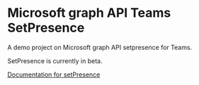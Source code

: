 # Microsoft graph API Teams SetPresence
A demo project on Microsoft graph API setpresence for Teams. 

SetPresence is currently in beta.

[Documentation for setPresence](https://docs.microsoft.com/en-us/graph/api/presence-setpresence?view=graph-rest-beta&tabs=http)
